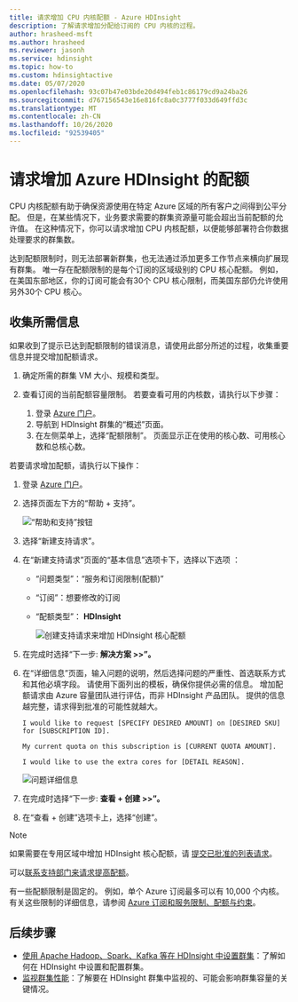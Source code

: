 ```yaml
---
title: 请求增加 CPU 内核配额 - Azure HDInsight
description: 了解请求增加分配给订阅的 CPU 内核的过程。
author: hrasheed-msft
ms.author: hrasheed
ms.reviewer: jasonh
ms.service: hdinsight
ms.topic: how-to
ms.custom: hdinsightactive
ms.date: 05/07/2020
ms.openlocfilehash: 93c07b47e03bde20d494feb1c86179cd9a24ba26
ms.sourcegitcommit: d767156543e16e816fc8a0c3777f033d649ffd3c
ms.translationtype: MT
ms.contentlocale: zh-CN
ms.lasthandoff: 10/26/2020
ms.locfileid: "92539405"
---
```

# <a name="requesting-quota-increases-for-azure-hdinsight"></a>请求增加 Azure HDInsight 的配额

CPU 内核配额有助于确保资源使用在特定 Azure 区域的所有客户之间得到公平分配。 但是，在某些情况下，业务要求需要的群集资源量可能会超出当前配额的允许值。 在这种情况下，你可以请求增加 CPU 内核配额，以便能够部署符合你数据处理要求的群集数。

达到配额限制时，则无法部署新群集，也无法通过添加更多工作节点来横向扩展现有群集。 唯一存在配额限制的是每个订阅的区域级别的 CPU 核心配额。 例如，在美国东部地区，你的订阅可能会有30个 CPU 核心限制，而美国东部仍允许使用另外30个 CPU 核心。

## <a name="gather-required-information"></a>收集所需信息

如果收到了提示已达到配额限制的错误消息，请使用此部分所述的过程，收集重要信息并提交增加配额请求。

1. 确定所需的群集 VM 大小、规模和类型。
1. 查看订阅的当前配额容量限制。 若要查看可用的内核数，请执行以下步骤：

    1. 登录 [Azure 门户](https://portal.azure.com/)。
    1. 导航到 HDInsight 群集的“概述”页面。
    1. 在左侧菜单上，选择“配额限制”。 页面显示正在使用的核心数、可用核心数和总核心数。

若要请求增加配额，请执行以下操作：

1. 登录 [Azure 门户](https://portal.azure.com/)。
1. 选择页面左下方的“帮助 + 支持”。

    ![“帮助和支持”按钮](./media/quota-increase-request/help-support-button.png)

1. 选择“新建支持请求”。
1. 在“新建支持请求”页面的“基本信息”选项卡下，选择以下选项 ：

   - “问题类型”：“服务和订阅限制(配额)”
   - “订阅”：想要修改的订阅
   - “配额类型”： **HDInsight**

     ![创建支持请求来增加 HDInsight 核心配额](./media/quota-increase-request/hdinsight-quota-support-request.png)

1. 在完成时选择“下一步: **解决方案 >>”。**
1. 在“详细信息”页面，输入问题的说明，然后选择问题的严重性、首选联系方式和其他必填字段。 请使用下面列出的模板，确保你提供必需的信息。 增加配额请求由 Azure 容量团队进行评估，而非 HDInsight 产品团队。 提供的信息越完整，请求得到批准的可能性就越大。

    ```
    I would like to request [SPECIFY DESIRED AMOUNT] on [DESIRED SKU] for [SUBSCRIPTION ID].
    
    My current quota on this subscription is [CURRENT QUOTA AMOUNT].
    
    I would like to use the extra cores for [DETAIL REASON].
    ```

    ![问题详细信息](./media/quota-increase-request/problem-details.png)

1. 在完成时选择“下一步: **查看 + 创建 >>”。**
1. 在“查看 + 创建”选项卡上，选择“创建”。 

> [!NOTE]  
> 如果需要在专用区域中增加 HDInsight 核心配额，请 [提交已批准的列表请求](https://aka.ms/canaryintwhitelist)。

可以[联系支持部门来请求提高配额](../azure-portal/supportability/resource-manager-core-quotas-request.md)。

有一些配额限制是固定的。 例如，单个 Azure 订阅最多可以有 10,000 个内核。 有关这些限制的详细信息，请参阅 [Azure 订阅和服务限制、配额与约束](../azure-resource-manager/management/azure-subscription-service-limits.md)。

## <a name="next-steps"></a>后续步骤

* [使用 Apache Hadoop、Spark、Kafka 等在 HDInsight 中设置群集](hdinsight-hadoop-provision-linux-clusters.md)：了解如何在 HDInsight 中设置和配置群集。
* [监视群集性能](hdinsight-key-scenarios-to-monitor.md)：了解要在 HDInsight 群集中监视的、可能会影响群集容量的关键情况。